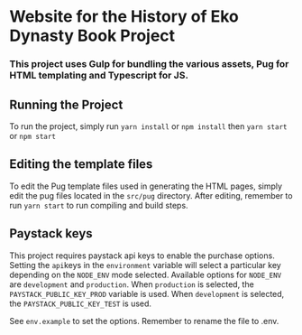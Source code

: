 # Website for the History of Eko Dynasty Book Project

### This project uses Gulp for bundling the various assets, Pug for HTML templating and Typescript for JS.

## Running the Project
To run the project, simply run ```yarn install``` or ```npm install``` then ```yarn start``` or ```npm start```

## Editing the template files
To edit the Pug template files used in generating the HTML pages, simply edit the pug files located in the ```src/pug``` directory. After editing, remember to run ```yarn start``` to run compiling and build steps.

## Paystack keys
This project requires paystack api keys to enable the purchase options. Setting the ```api```keys in the ```environment``` variable will select a particular key depending on the ```NODE_ENV``` mode selected. Available options for ```NODE_ENV``` are ```development``` and ```production```. When ```production``` is selected, the ```PAYSTACK_PUBLIC_KEY_PROD``` variable is used. When ```development``` is selected, the ```PAYSTACK_PUBLIC_KEY_TEST``` is used. 

See ```env.example``` to set the options. Remember to rename the file to .env.